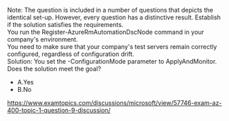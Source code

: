 Note: The question is included in a number of questions that depicts the identical set-up. However, every question has a distinctive result. Establish if the solution satisfies the requirements.<br/>You run the Register-AzureRmAutomationDscNode command in your company's environment.<br/>You need to make sure that your company's test servers remain correctly configured, regardless of configuration drift.<br/>Solution: You set the -ConfigurationMode parameter to ApplyAndMonitor.<br/>Does the solution meet the goal?<br/><ul><li class="multi-choice-item"><span class="multi-choice-letter" data-choice-letter="A">A.</span>Yes</li><li class="multi-choice-item correct-hidden"><span class="multi-choice-letter" data-choice-letter="B">B.</span>No</li></ul><p><a href="https://www.examtopics.com/discussions/microsoft/view/57746-exam-az-400-topic-1-question-9-discussion/">https://www.examtopics.com/discussions/microsoft/view/57746-exam-az-400-topic-1-question-9-discussion/</a></p><script src="https://giscus.app/client.js"                    data-repo="azsamples/az204"                    data-repo-id="R_kgDOMRXzDQ"                    data-category="General"                    data-category-id="DIC_kwDOMRXzDc4Cgi27"                    data-mapping="pathname"                    data-strict="0"                    data-reactions-enabled="0"                    data-emit-metadata="0"                    data-input-position="bottom"                    data-theme="preferred_color_scheme"                    data-lang="en"                    crossorigin="anonymous"                    async>                    </script>